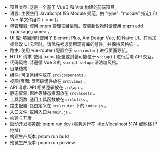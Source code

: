 - 项目类型: 这是一个基于 Vue 3 和 Vite 构建的前端项目。
- 语言: 主要使用 JavaScript (ES Module 规范，由 "type": "module" 指定) 和 Vue 单文件组件 ( .vue )。
- 包管理器: 使用 pnpm 管理项目依赖。安装新依赖时请使用 pnpm add <package_name> 。
- UI 库: 项目同时使用了 Element Plus, Ant Design Vue, 和 Naive UI。在添加或修改 UI 元素时，请优先考虑复用现有库的组件，并保持风格统一。
- 路由: 使用 vue-router (配置位于 `src\router` ) 进行页面导航。
- HTTP 请求: 使用 axios (配置或封装可能位于 `src\api` ) 进行后端 API 交互。
- 代码风格: 请遵循 Vue 3 的 `<script setup>` 语法糖风格。
- 目录结构:
- 组件: 可复用组件放在 `src\components` 。
- 视图/页面: 页面级组件放在 `src\views` 。
- API 请求: API 相关逻辑放在 `src\api` 。
- 静态资源: 图片等静态资源放在 `src\assets` 。
- 工具函数: 通用工具函数放在 `src\utils` 。
- 路由配置: 路由定义在 `src\router` 下的 `index.js` 。
- 入口文件: 应用入口为 `main.js` 。
- 构建与开发:
- 启动开发服务器: pnpm run dev (服务运行在 http://localhost:5174 或网络 IP 地址)
- 构建生产版本: pnpm run build
- 预览生产版本: pnpm run preview